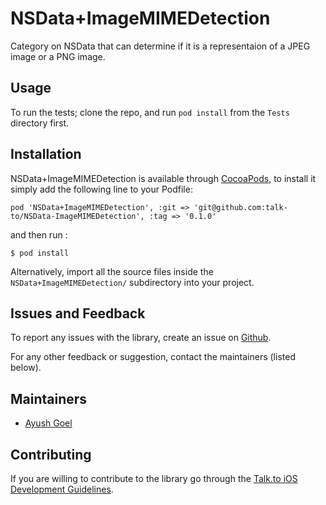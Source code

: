 # NSData+ImageMIMEDetection

Category on NSData that can determine if it is a representaion of a JPEG image or a PNG image.

## Usage

To run the tests; clone the repo, and run `pod install` from the `Tests` directory first.

## Installation

NSData+ImageMIMEDetection is available through [CocoaPods](http://cocoapods.org), to install
it simply add the following line to your Podfile:

    pod 'NSData+ImageMIMEDetection', :git => 'git@github.com:talk-to/NSData-ImageMIMEDetection', :tag => '0.1.0'

and then run :

    $ pod install

Alternatively, import all the source files inside the `NSData+ImageMIMEDetection/` subdirectory into your project.

## Issues and Feedback

To report any issues with the library, create an issue on [Github](https://github.com/talk-to/NSData-ImageMIMEDetection/issues).

For any other feedback or suggestion, contact the maintainers (listed below).

## Maintainers

* [Ayush Goel](mailto:ayush.g@directi.com)

## Contributing

If you are willing to contribute to the library go through the [Talk.to iOS Development Guidelines](https://github.com/talk-to/ios-guides).

